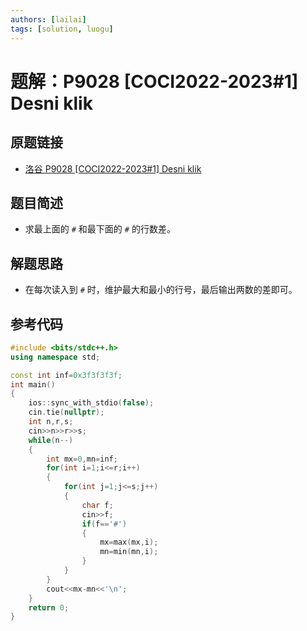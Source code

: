 ```yaml
---
authors: [lailai]
tags: [solution, luogu]
---
```


# 题解：P9028 [COCI2022-2023#1] Desni klik

## 原题链接

- [洛谷 P9028 [COCI2022-2023#1] Desni klik](https://www.luogu.com.cn/problem/P9028)

<!-- truncate -->

## 题目简述

- 求最上面的 `#` 和最下面的 `#` 的行数差。

## 解题思路

- 在每次读入到 `#` 时，维护最大和最小的行号，最后输出两数的差即可。

## 参考代码

```cpp
#include <bits/stdc++.h>
using namespace std;

const int inf=0x3f3f3f3f;
int main()
{
	ios::sync_with_stdio(false);
	cin.tie(nullptr);
	int n,r,s;
	cin>>n>>r>>s;
	while(n--)
	{
		int mx=0,mn=inf;
		for(int i=1;i<=r;i++)
		{
			for(int j=1;j<=s;j++)
			{
				char f;
				cin>>f;
				if(f=='#')
				{
					mx=max(mx,i);
					mn=min(mn,i);
				}
			}
		}
		cout<<mx-mn<<'\n';
	}
	return 0;
}
```
